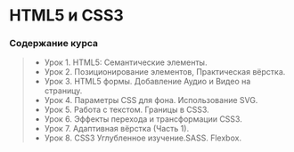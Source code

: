 # HTML5 и CSS3
### Содержание курса
> - Урок 1. HTML5: Семантические элементы.
> - Урок 2. Позиционирование элементов, Практическая вёрстка.
> - Урок 3. HTML5 формы. Добавление Аудио и Видео на страницу.
> - Урок 4. Параметры CSS для фона. Использование SVG.
> - Урок 5. Работа с текстом. Границы в CSS3.
> - Урок 6. Эффекты перехода и трансформации CSS3.
> - Урок 7. Адаптивная вёрстка (Часть 1).
> - Урок 8. CSS3 Углубленное изучение.SASS. Flexbox.
